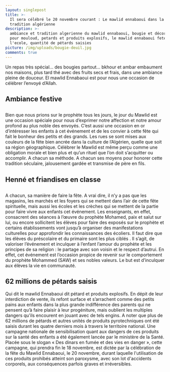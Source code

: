 ```yaml
---
layout: singlepost
title: >-
  Il sera célébré le 20 novembre courant : Le mawlid ennabaoui dans la pure
  tradition algérienne
description: >-
  ambiance et tradition algerienne du mawlid ennabaoui, bougie et décoration
  pour mouloud, petards et produits explosifs, le mawlid ennabaoui feté à
  l'ecole, quantité de pétards saisies 
picture: /img/uploads/bougie-deuil.jpg
comments: true
---
```

Un repas très spécial... des bougies partout... bkhour et ambar embaument nos maisons, plus tard thé avec des fruits secs et frais, dans une ambiance pleine de douceur.  El mawlid Ennabaoui est pour nous une occasion de célébrer l’envoyé d’Allah.

## Ambiance festive

## 

Bien que nous prions sur le prophète tous les jours, le jour du Mawlid est une occasion spéciale pour nous d’exprimer notre affection et notre amour profond au plus noble des envoyés. C’est aussi une occasion en or d’intéresser les enfants à cet événement et de les convier à cette fête qui fait le bonheur des petits et des grands. Les rues se sont mises aux couleurs de la fête bien ancrée dans la culture de l’Algérien, quelle que soit sa région géographique. Célébrer le Mawlid est même perçu comme une obligation morale et bien plus et qu’un  rituel que l’on doit s’acquitter ou accomplir. A chacun sa  méthode. A chacun ses moyens pour honorer cette tradition séculaire, jalousement gardée et  transmise de père en fils.

## Henné et friandises en classe

## 

A chacun, sa manière de faire la fête. A vrai dire, il n’y a pas que les magasins, les marchés et les foyers qui se mettent dans l’air de cette fête spirituelle, mais aussi les  écoles et les crèches qui se mettent de la partie pour faire vivre aux enfants cet événement. Les enseignants, en effet, consacrent des séances à l’œuvre du prophète Mohamed, paix et salut sur lui, ou encore sollicitent les élèves pour faire des exposés sur le prophète et certains établissements vont jusqu’à organiser des manifestations culturelles pour approfondir les connaissances des écoliers. Il faut dire que les élèves du préscolaire et du primaire sont les plus ciblés . Il s’agit, de valoriser l’événement et inculquer à l’enfant l’amour du prophète et les principes de sa religion : le partage avec son voisin et le respect d’autrui. En effet, cet événement est l’occasion propice de revenir sur le comportement du prophète Mohammed (SAW) et ses nobles valeurs. Le but est d’inculquer aux élèves la vie en communauté. 

## 62 millions de pétards saisis

Qui dit le mawlid Ennabaoui dit pétard et produits explosifs. En dépit  de leur interdiction de vente, ils  refont surface et s’arrachent comme des petits pains aux enfants dans la plus grande indifférence des parents qui ne pensent qu’à faire plaisir à leur progéniture, mais oublient les multiples dangers qu’ils encourent en jouant avec de tels engins. A noter que plus de 62 millions de pétards et autres unités de produits pyrotechniques ont été saisis durant les quatre derniers mois à travers le territoire national.  Une campagne nationale de sensibilisation quant aux dangers de ces produits sur la santé des enfants a été également lancée par le ministère de la Santé. Placée sous le slogan « Des dinars en fumée et des vies en danger », cette campagne, qui prendra fin le 18 novembre, est dictée par la célébration de la fête du Mawlid Ennabaoui, le 20 novembre, durant laquelle l'utilisation de ces produits prohibés atteint son paroxysme, avec son lot d'accidents corporels, aux conséquences parfois graves et irréversibles.
